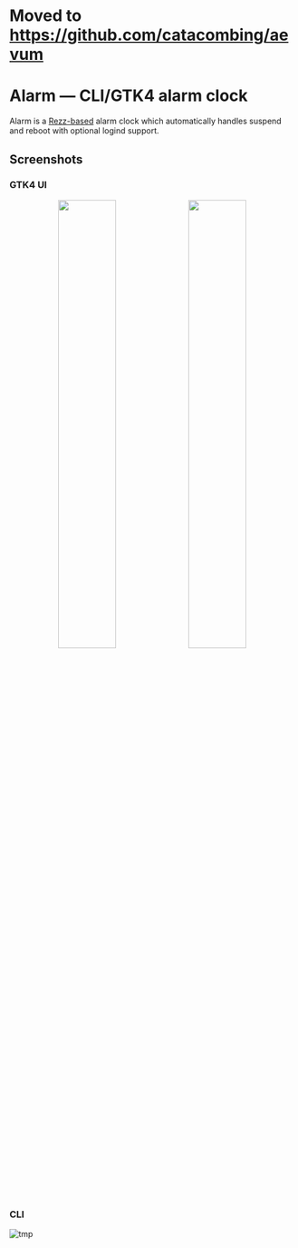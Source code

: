 # Moved to https://github.com/catacombing/aevum

# Alarm — CLI/GTK4 alarm clock

Alarm is a [Rezz-based](./rezz) alarm clock which automatically handles suspend
and reboot with optional logind support.

## Screenshots

### GTK4 UI

<p align="center">
    <img src="https://github.com/catacombing/alarm/assets/8886672/fab5705e-8011-4c50-a445-3106b03614bb" width="45%"/>
    <img src="https://github.com/catacombing/alarm/assets/8886672/362bfa3f-cd2b-44eb-b657-209f9ba43bce" width="45%"/>
</p>

### CLI

![tmp](https://github.com/catacombing/alarm/assets/8886672/cc4b05f8-48e0-4fc2-886f-55bec261665e)
